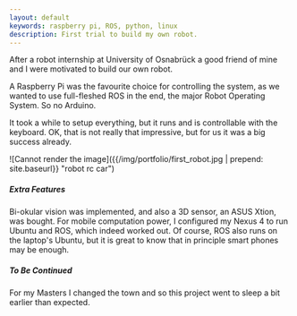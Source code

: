 ```yaml
---
layout: default
keywords: raspberry pi, ROS, python, linux
description: First trial to build my own robot.
---
```


After a robot internship at University of Osnabrück a good friend of mine
and I were motivated to build our own robot.

A Raspberry Pi was the favourite choice for controlling the system, as we
wanted to use full-fleshed ROS in the end, the major Robot Operating System.
So no Arduino.

It took a while to setup everything, but it runs and is controllable with
the keyboard. OK, that is not really that impressive, but for us it was a big
success already.

![Cannot render the image]({{/img/portfolio/first_robot.jpg | prepend: site.baseurl}} "robot rc car")

##### Extra Features

Bi-okular vision was implemented, and also a 3D sensor, an ASUS Xtion, was bought.
For mobile computation power, I configured my Nexus 4 to run Ubuntu and ROS,
which indeed worked out. Of course, ROS also runs on the laptop's Ubuntu,
but it is great to know that in principle smart phones may be enough.

##### To Be Continued
For my Masters I changed the town and so this project went to sleep a bit earlier
than expected.
